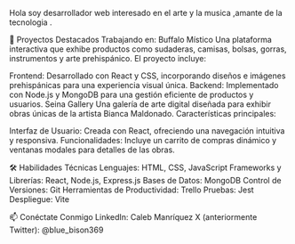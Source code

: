 Hola soy desarrollador web interesado en el arte y la musica ,amante de la tecnologia .

🚀 Proyectos Destacados
Trabajando en:
Buffalo Místico
Una plataforma interactiva que exhibe productos como sudaderas, camisas, bolsas, gorras, instrumentos y arte prehispánico. El proyecto incluye:

Frontend: Desarrollado con React y CSS, incorporando diseños e imágenes prehispánicas para una experiencia visual única.
Backend: Implementado con Node.js y MongoDB para una gestión eficiente de productos y usuarios.
Seina Gallery
Una galería de arte digital diseñada para exhibir obras únicas de la artista Bianca Maldonado. Características principales:

Interfaz de Usuario: Creada con React, ofreciendo una navegación intuitiva y responsiva.
Funcionalidades: Incluye un carrito de compras dinámico y ventanas modales para detalles de las obras.

🛠️ Habilidades Técnicas
Lenguajes: HTML, CSS, JavaScript
Frameworks y Librerías: React, Node.js, Express.js
Bases de Datos: MongoDB
Control de Versiones: Git
Herramientas de Productividad: Trello
Pruebas: Jest
Despliegue: Vite

📫 Conéctate Conmigo
LinkedIn: Caleb Manríquez
X (anteriormente Twitter): @blue_bison369
